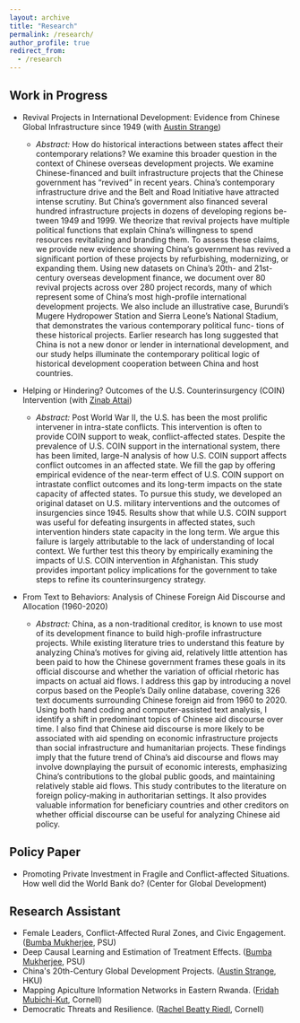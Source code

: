 ```yaml
---
layout: archive
title: "Research"
permalink: /research/
author_profile: true
redirect_from:
  - /research
---
```


## Work in Progress
* Revival Projects in International Development: Evidence from Chinese Global Infrastructure since 1949 (with [Austin Strange](https://www.austinstrange.org/))
    * <span style="font-size: 14px;">*Abstract:* How do historical interactions between states affect their contemporary relations? We
examine this broader question in the context of Chinese overseas development projects.
We examine Chinese-financed and built infrastructure projects that the Chinese government has “revived” in recent years. China’s contemporary infrastructure drive and the Belt and Road Initiative have attracted intense scrutiny. But China’s government
also financed several hundred infrastructure projects in dozens of developing regions be-
tween 1949 and 1999. We theorize that revival projects have multiple political functions
that explain China’s willingness to spend resources revitalizing and branding them. To
assess these claims, we provide new evidence showing China’s government has revived
a significant portion of these projects by refurbishing, modernizing, or expanding them.
Using new datasets on China’s 20th- and 21st-century overseas development finance,
we document over 80 revival projects across over 280 project records, many of which
represent some of China’s most high-profile international development projects. We
also include an illustrative case, Burundi’s Mugere Hydropower Station and Sierra
Leone’s National Stadium, that demonstrates the various contemporary political func-
tions of these historical projects. Earlier research has long suggested that China is not
a new donor or lender in international development, and our study helps illuminate
the contemporary political logic of historical development cooperation between China
and host countries. 

* Helping or Hindering? Outcomes of the U.S. Counterinsurgency (COIN) Intervention (with [Zinab Attai](https://government.cornell.edu/zinab-attai))
    * <span style="font-size: 14px;">*Abstract:* Post World War II, the U.S. has been the most prolific intervener in intra-state conflicts.
This intervention is often to provide COIN support to weak, conflict-affected states.
Despite the prevalence of U.S. COIN support in the international system, there has
been limited, large-N analysis of how U.S. COIN support affects conflict outcomes in
an affected state. We fill the gap by offering empirical evidence of the near-term effect
of U.S. COIN support on intrastate conflict outcomes and its long-term impacts on the
state capacity of affected states. To pursue this study, we developed an original dataset
on U.S. military interventions and the outcomes of insurgencies since 1945. Results
show that while U.S. COIN support was useful for defeating insurgents in affected
states, such intervention hinders state capacity in the long term. We argue this failure
is largely attributable to the lack of understanding of local context. We further test this
theory by empirically examining the impacts of U.S. COIN intervention in Afghanistan.
This study provides important policy implications for the government to take steps to
refine its counterinsurgency strategy.

* From Text to Behaviors: Analysis of Chinese Foreign Aid Discourse and Allocation (1960-2020)  
    * <span style="font-size: 14px;">*Abstract:* China, as a non-traditional creditor, is known to use most of its development finance to
build high-profile infrastructure projects. While existing literature tries to understand
this feature by analyzing China’s motives for giving aid, relatively little attention has
been paid to how the Chinese government frames these goals in its official discourse and
whether the variation of official rhetoric has impacts on actual aid flows. I address this
gap by introducing a novel corpus based on the People’s Daily online database, covering
326 text documents surrounding Chinese foreign aid from 1960 to 2020. Using both
hand coding and computer-assisted text analysis, I identify a shift in predominant
topics of Chinese aid discourse over time. I also find that Chinese aid discourse is
more likely to be associated with aid spending on economic infrastructure projects
than social infrastructure and humanitarian projects. These findings imply that the
future trend of China’s aid discourse and flows may involve downplaying the pursuit
of economic interests, emphasizing China’s contributions to the global public goods,
and maintaining relatively stable aid flows. This study contributes to the literature on
foreign policy-making in authoritarian settings. It also provides valuable information
for beneficiary countries and other creditors on whether official discourse can be useful
for analyzing Chinese aid policy.


## Policy Paper
* Promoting Private Investment in Fragile and Conflict-affected Situations. How well did the World Bank do? (Center for Global Development)

## Research Assistant
* Female Leaders, Conflict-Affected Rural Zones, and Civic Engagement. ([Bumba Mukherjee](https://sites.psu.edu/bumbamukherjee/), PSU)
* Deep Causal Learning and Estimation of Treatment Effects. ([Bumba Mukherjee](https://sites.psu.edu/bumbamukherjee/), PSU)
* China's 20th-Century Global Development Projects. ([Austin Strange](https://www.austinstrange.org/), HKU)
* Mapping Apiculture Information Networks in Eastern Rwanda. ([Fridah Mubichi-Kut](https://business.cornell.edu/faculty-research/faculty/mfm96/), Cornell)
* Democratic Threats and Resilience. ([Rachel Beatty Riedl](https://government.cornell.edu/rachel-beatty-riedl), Cornell)
  
